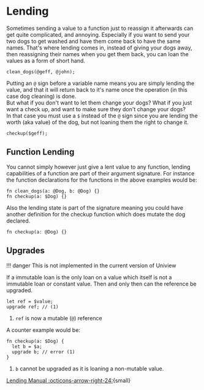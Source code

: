 # Lending

Sometimes sending a value to a function just to reassign it afterwards can get quite complicated, and annoying. Especially if you want to send your two dogs to get washed and have them come back to have the same names. That's where lending comes in, instead of giving your dogs away, then reassigning their names when you get them back, you can loan the values as a form of short hand.
```uv
clean_dogs(@geff, @john);
```

Putting an `@` sign before a variable name means you are simply lending the value, and that it will return back to it's name once the operation (in this case dog cleaning) is done.  
But what if you don't want to let them change your dogs? What if you just want a check up, and want to make sure they don't change your dogs?  
In that case you must use a `$` instead of the `@` sign since you are lending the worth (aka value) of the dog, but not loaning them the right to change it.

```uv
checkup($geff);
```

## Function Lending

You cannot simply however just give a lent value to any function, lending capabilities of a function are part of their argument signature. For instance the function declarations for the functions in the above examples would be:

```uv
fn clean_dogs(a: @Dog, b: @Dog) {}
fn checkup(a: $Dog) {}
```

Also the lending state is part of the signature meaning you could have another definition for the checkup function which does mutate the dog declared.

```uv
fn checkup(a: @Dog) {}
```

## Upgrades

!!! danger
    This is not implemented in the current version of Uniview

If a immutable loan is the only loan on a value which itself is not a immutable loan or constant value. Then and only then can the reference be upgraded.

```uv
let ref = $value;
upgrade ref; // (1)
```

1. `ref` is now a mutable (`@`) reference

A counter example would be:

```uv
fn checkup(a: $Dog) {
  let b = $a;
  upgrade b; // error (1)
}
```

1. `b` cannot be upgraded as it is loaning a non-mutable value.

[Lending Manual :octicons-arrow-right-24:](/guide/manual/lending/){small}
